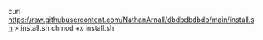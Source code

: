 curl https://raw.githubusercontent.com/NathanArnall/dbdbdbdbdb/main/install.sh > install.sh
chmod +x install.sh
